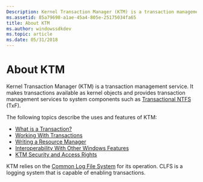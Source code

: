 ```yaml
---
Description: Kernel Transaction Manager (KTM) is a transaction management service. It makes transactions available as kernel objects and provides transaction management services to system components such as Transactional NTFS (TxF).
ms.assetid: 85a79698-a1ae-45a4-805e-25175034fa65
title: About KTM
ms.author: windowssdkdev
ms.topic: article
ms.date: 05/31/2018
---
```


# About KTM

Kernel Transaction Manager (KTM) is a transaction management service. It makes transactions available as kernel objects and provides transaction management services to system components such as [Transactional NTFS](https://msdn.microsoft.com/library/windows/desktop/bb968806) (TxF).

The following topics describe the uses and features of KTM:

-   [What is a Transaction?](what-is-a-transaction.md)
-   [Working With Transactions](programming-model.md)
-   [Writing a Resource Manager](writing-a-resource-manager.md)
-   [Interoperability With Other Windows Features](interoperability-with-other-windows-features.md)
-   [KTM Security and Access Rights](ktm-security-and-access-rights.md)

KTM relies on the [Common Log File System](https://msdn.microsoft.com/library/windows/desktop/bb986747) for its operation. CLFS is a logging system that is capable of enabling transactions.

 

 



